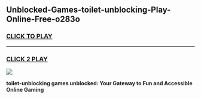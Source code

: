 
## Unblocked-Games-toilet-unblocking-Play-Online-Free-o283o
<h3>
<a href="https://premium76.site?title=toilet-unblocking&ref=26A">CLICK TO PLAY</a></h3>
<hr>

<h3>
<a href="https://premium76.site?title=toilet-unblocking&ref=26A">CLICK 2 PLAY</a>
  
</h3>

<a href="https://premium76.site?title=toilet-unblocking&ref=26A"><img src="https://clearcache.store/games.png"></a>


**toilet-unblocking games unblocked: Your Gateway to Fun and Accessible Online Gaming**

